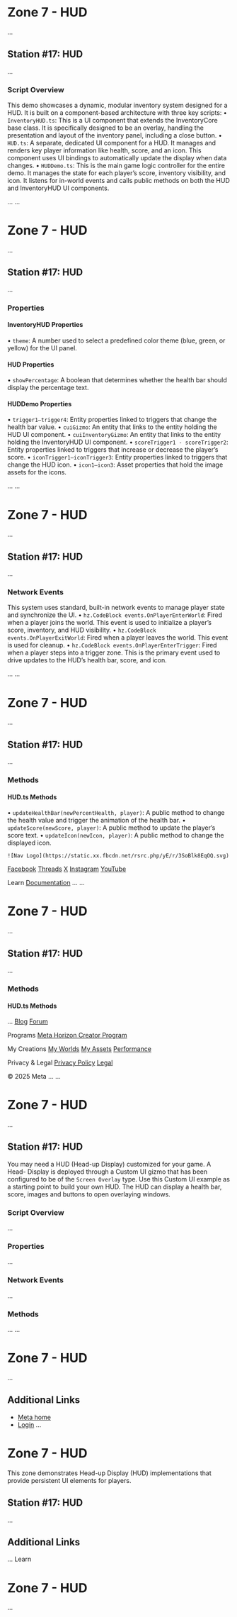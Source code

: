 # Zone 7 - HUD
...
## Station #17: HUD
...
### Script Overview

 This demo showcases a dynamic, modular inventory system designed for a HUD. It
is built on a component-based architecture with three key scripts:
• `InventoryHUD.ts`: This is a UI component that extends the InventoryCore base class. It is
specifically designed to be an overlay, handling the presentation and layout of the
inventory panel, including a close button.
• `HUD.ts`: A separate, dedicated UI component for a HUD. It manages and renders key
player information like health, score, and an icon. This component uses UI bindings
to automatically update the display when data changes.
• `HUDDemo.ts`: This is the main game logic controller for the entire demo. It manages the
state for each player’s score, inventory visibility, and icon. It listens for
in-world events and calls public methods on both the HUD and InventoryHUD UI
components.

  
...
...
# Zone 7 - HUD
...
## Station #17: HUD
...
### Properties

  
#### InventoryHUD Properties


• `theme`: A number used to select a predefined color theme (blue, green, or yellow) for
the UI panel.

  
#### HUD Properties


• `showPercentage`: A boolean that determines whether the health bar should display the percentage
text.

  
#### HUDDemo Properties


• `trigger1–trigger4`: Entity properties linked to triggers that change the health bar value.
• `cuiGizmo`: An entity that links to the entity holding the HUD UI component.
• `cuiInventoryGizmo`: An entity that links to the entity holding the InventoryHUD UI component.
• `scoreTrigger1 - scoreTrigger2`: Entity properties linked to triggers that increase or decrease the player’s
score.
• `iconTrigger1–iconTrigger3`: Entity properties linked to triggers that change the HUD icon.
• `icon1–icon3`: Asset properties that hold the image assets for the icons.

  
...
...
# Zone 7 - HUD
...
## Station #17: HUD
...
### Network Events

 This system uses standard, built-in network events to manage player state and
synchronize the UI.
• `hz.CodeBlock events.OnPlayerEnterWorld`: Fired when a player joins the world. This event is used to initialize a
player’s score, inventory, and HUD visibility.
• `hz.CodeBlock events.OnPlayerExitWorld`: Fired when a player leaves the world. This event is used for cleanup.
• `hz.CodeBlock events.OnPlayerEnterTrigger`: Fired when a player steps into a trigger zone. This is the primary event used
to drive updates to the HUD’s health bar, score, and icon.

  
...
...
# Zone 7 - HUD
...
## Station #17: HUD
...
### Methods

  
#### HUD.ts Methods


• `updateHealthBar(newPercentHealth, player)`: A public method to change the health value and trigger the animation of the
health bar.
• `updateScore(newScore, player)`: A public method to update the player’s score text.
• `updateIcon(newIcon, player)`: A public method to change the displayed icon.

    ![Nav Logo](https://static.xx.fbcdn.net/rsrc.php/yE/r/3SoBlk8EqOQ.svg)


[Facebook](https://www.facebook.com/MetaHorizon/)
[Threads](https://www.threads.com/@metahorizon)
[X](https://x.com/MetaHorizon)
[Instagram](https://www.instagram.com/metahorizon/)
[YouTube](https://www.youtube.com/@MetaQuestVR)

 Learn
[Documentation](https://developers.meta.com/horizon-worlds/learn/documentation/)
...
...
# Zone 7 - HUD
...
## Station #17: HUD
...
### Methods

  
#### HUD.ts Methods
...
[Blog](https://developers.meta.com/horizon/blog/)
[Forum](https://communityforums.atmeta.com/t5/Creator-Forum/ct-p/Meta_Horizon_Creator_Forums)

 Programs
[Meta Horizon Creator Program](https://developers.meta.com/horizon-worlds/programs/)

 My Creations
[My Worlds](https://horizon.meta.com/creator/worlds_all/?utm_source=horizon_worlds_creator)
[My Assets](https://horizon.meta.com/creator/assets/?utm_source=horizon_worlds_creator)
[Performance](https://horizon.meta.com/creator/performance/traces/?utm_source=horizon_worlds_creator)

 Privacy & Legal
[Privacy Policy](https://www.meta.com/legal/privacy-policy/)
[Legal](https://www.meta.com/legal/supplemental-terms-of-service/)

 © 2025 Meta
...
...
# Zone 7 - HUD
...
## Station #17: HUD

 You may need a HUD (Head-up Display) customized for your game. A Head- Display
is deployed through a Custom UI gizmo that has been configured to be of the `Screen Overlay` type. Use this Custom UI example as a starting point to build your own HUD. The
HUD can display a health bar, score, images and buttons to open overlaying
windows.  
### Script Overview
...
### Properties
...
### Network Events
...
### Methods
...
...
# Zone 7 - HUD
...
## Additional Links
- [Meta home](https://developers.meta.com/horizon-worlds/)
- [Login](https://developers.meta.com/login/?redirect_uri=https%3A%2F%2Fdevelopers.meta.com%2Fhorizon-worlds%2Flearn%2Fdocumentation%2Ftutorial-worlds%2Fcustom-ui-tutorial-world%2Fzone-7-hud%2F)
...
# Zone 7 - HUD

 This zone demonstrates Head-up Display (HUD) implementations that provide
persistent UI elements for players.  
## Station #17: HUD
...
## Additional Links
...
      Learn
# Zone 7 - HUD
...
